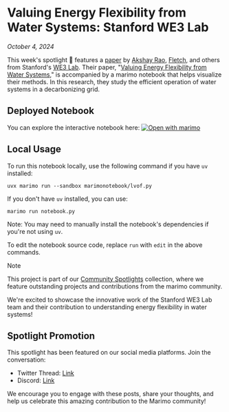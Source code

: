 # Valuing Energy Flexibility from Water Systems: Stanford WE3 Lab

_October 4, 2024_

This week's spotlight 🌟 features a [paper](https://www.nature.com/articles/s44221-024-00316-4) by [Akshay Rao](https://x.com/raodoesresearch), [Fletch](https://github.com/fletchapin), and others from Stanford's [WE3 Lab](https://x.com/WE3Lab). Their paper, "[Valuing Energy Flexibility from Water Systems](https://www.nature.com/articles/s44221-024-00316-4)," is accompanied by a marimo notebook that helps visualize their methods. In this research, they study the efficient operation of water systems in a decarbonizing grid.

## Deployed Notebook

You can explore the interactive notebook here: [![Open with marimo](https://marimo.io/shield.svg)](https://lvof.we3lab.tech/)

## Local Usage

To run this notebook locally, use the following command if you have `uv` installed:

```shell
uvx marimo run --sandbox marimonotebook/lvof.py
```

If you don't have `uv` installed, you can use:

```shell
marimo run notebook.py
```

Note: You may need to manually install the notebook's dependencies if you're not using `uv`.

To edit the notebook source code, replace `run` with `edit` in the above commands.

> [!NOTE]
> This project is part of our [Community Spotlights](https://marimo.io/c/@spotlights/community-spotlights) collection, where we feature outstanding projects and contributions from the marimo community.

We're excited to showcase the innovative work of the Stanford WE3 Lab team and their contribution to understanding energy flexibility in water systems!

## Spotlight Promotion

This spotlight has been featured on our social media platforms. Join the conversation:

- Twitter Thread: [Link](https://x.com/marimo_io/status/1841948653386399828)
- Discord: [Link](https://discord.com/channels/1059888774789730424/1268639867898695761/1291508226868772864)

We encourage you to engage with these posts, share your thoughts, and help us celebrate this amazing contribution to the Marimo community!
